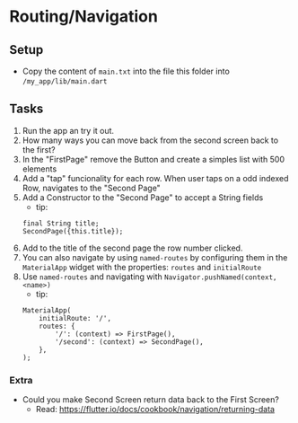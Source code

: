 # Routing/Navigation

## Setup

- Copy the content of `main.txt` into the file this folder into `/my_app/lib/main.dart`

## Tasks

1. Run the app an try it out.
2. How many ways you can move back from the second screen back to the first?
3. In the "FirstPage" remove the Button and create a simples list with 500 elements
4. Add a "tap" funcionality for each row. When user taps on a odd indexed Row, navigates to the "Second Page"
5. Add a Constructor to the "Second Page" to accept a String fields
    * tip:
    ```
    final String title; 
    SecondPage({this.title});
    ```
6. Add to the title of the second page the row number clicked.
7. You can also navigate by using `named-routes` by configuring them in the `MaterialApp` widget with the properties: `routes` and `initialRoute`
8. Use `named-routes` and navigating with `Navigator.pushNamed(context, <name>)`
    * tip:
    ```
    MaterialApp(
        initialRoute: '/',
        routes: {
            '/': (context) => FirstPage(),
            '/second': (context) => SecondPage(),
        },
    );
    ```


### Extra    
* Could you make Second Screen return data back to the First Screen?
   * Read:   https://flutter.io/docs/cookbook/navigation/returning-data